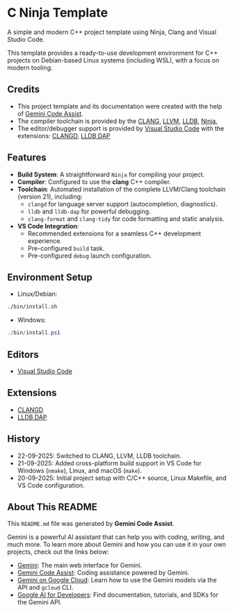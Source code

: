 # C Ninja Template

A simple and modern C++ project template using Ninja, Clang and Visual Studio Code.

This template provides a ready-to-use development environment for C++ projects on Debian-based Linux systems (including WSL), with a focus on modern tooling.
## Credits

*   This project template and its documentation were created with the help of [Gemini Code Assist](https://gemini.google.com/app).
*   The compiler toolchain is provided by the [CLANG](https://clang.llvm.org/), [LLVM](https://llvm.org/), [LLDB](https://lldb.llvm.org), [Ninja](https://ninja-build.org/), 
*   The editor/debugger support is provided by [Visual Studio Code](https://code.visualstudio.com/) with the extensions: [CLANGD](https://marketplace.visualstudio.com/items?itemName=llvm-vs-code-extensions.vscode-clangd), [LLDB DAP](https://marketplace.visualstudio.com/items?itemName=llvm-vs-code-extensions.lldb-dap)


## Features

*   **Build System**: A straightforward `Ninja` for compiling your project.
*   **Compiler**: Configured to use the **clang** C++ compiler.
*   **Toolchain**: Automated installation of the complete LLVM/Clang toolchain (version 21), including:
    *   `clangd` for language server support (autocompletion, diagnostics).
    *   `lldb` and `lldb-dap` for powerful debugging.
    *   `clang-format` and `clang-tidy` for code formatting and static analysis.
*   **VS Code Integration**:
    *   Recommended extensions for a seamless C++ development experience.
    *   Pre-configured `build` task.
    *   Pre-configured `debug` launch configuration.

## Environment Setup

- Linux/Debian:
```bash
./bin/install.sh
```

- Windows:
```powershell
./bin/install.ps1
```
## Editors

* [Visual Studio Code](https://code.visualstudio.com/)

## Extensions

*  [CLANGD](https://marketplace.visualstudio.com/items?itemName=llvm-vs-code-extensions.vscode-clangd)
*  [LLDB DAP](https://marketplace.visualstudio.com/items?itemName=llvm-vs-code-extensions.lldb-dap)

## History

*  22-09-2025: Switched to CLANG, LLVM, LLDB toolchain.
*  21-09-2025: Added cross-platform build support in VS Code for Windows (`nmake`), Linux, and macOS (`make`).
*  20-09-2025: Initial project setup with C/C++ source, Linux Makefile, and VS Code configuration.

## About This README

This `README.md` file was generated by **Gemini Code Assist**.

Gemini is a powerful AI assistant that can help you with coding, writing, and much more. To learn more about Gemini and how you can use it in your own projects, check out the links below:

*   [Gemini](https://gemini.google.com/app): The main web interface for Gemini.
*   [Gemini Code Assist](https://marketplace.visualstudio.com/items?itemName=Google.geminicodeassist): Coding assistance powered by Gemini.
*   [Gemini on Google Cloud](https://cloud.google.com/gemini/docs/overview): Learn how to use the Gemini models via the API and `gcloud` CLI.
*   [Google AI for Developers](https://ai.google.dev): Find documentation, tutorials, and SDKs for the Gemini API.
